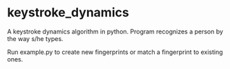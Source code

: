 # keystroke_dynamics
A keystroke dynamics algorithm in python. Program recognizes a person by the way s/he types.

Run example.py to create new fingerprints or match a fingerprint to existing ones.
